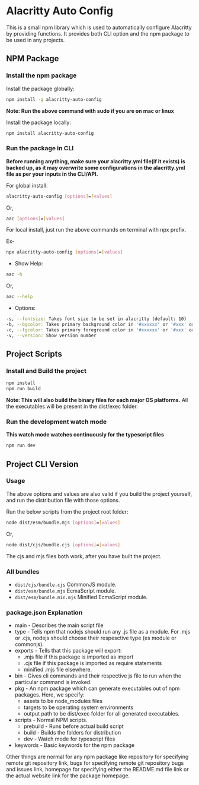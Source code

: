# Alacritty Auto Config

This is a small npm library which is used to automatically configure Alacritty by providing functions. It provides both CLI option and the npm package to be used in any projects.

## NPM Package

### Install the npm package

Install the package globally:
```sh
npm install -g alacritty-auto-config
```
**Note: Run the above command with sudo if you are on mac or linux**

Install the package locally:
```sh
npm install alacritty-auto-config
```

### Run the package in CLI

**Before running anything, make sure your alacritty.yml file(if it exists) is backed up, as it may overwrite some configurations in the alacritty.yml file as per your inputs in the CLI/API.**

For global install:
```sh
alacritty-auto-config [options]=[values]
```

Or, 
```sh
aac [options]=[values]
```

For local install, just run the above commands on terminal with npx prefix. 

Ex-
```sh
npx alacritty-auto-config [options]=[values]
```

* Show Help:

```sh
aac -h
```

Or,

```sh
aac --help
```

* Options:

```sh
-s, --fontsize: Takes font size to be set in alacritty (default: 10)
-b, --bgcolor: Takes primary background color in '#xxxxxx' or '#xxx' or '0xfff' or '0xffffff' format (default='#333333')
-c, --fgcolor: Takes primary foreground color in '#xxxxxx' or '#xxx' or '0xfff' or '0xffffff' format (default='#ffffff')
-v, --version: Show version number
```

## Project Scripts

### Install and Build the project

```sh
npm install
npm run build
```

**Note: This will also build the binary files for each major OS platforms.** All the executables will be present in the dist/exec folder.

### Run the development watch mode

**This watch mode watches continuously for the typescript files**

```sh
npm run dev
```

## Project CLI Version

### Usage

The above options and values are also valid if you build the project yourself, and run the distribution file with those options.

Run the below scripts from the project root folder:
```sh
node dist/esm/bundle.mjs [options]=[values]
```
Or,
```sh
node dist/cjs/bundle.cjs [options]=[values]
```

The cjs and mjs files both work, after you have built the project.

### All bundles

- `dist/cjs/bundle.cjs` CommonJS module.
- `dist/esm/bundle.mjs` EcmaScript module.
- `dist/esm/bundle.min.mjs` Minified EcmaScript module.
<!-- - `dist/cjs-compat/index.js` CommonJS module, transpiled for older browsers. -->
<!-- - `dist/bundle.esm-compact.mjs` EcmaScript module, transpiled for older browsers. -->
<!-- - `dist/bundle.iife.min.js` Minified plain JS. -->
<!-- - `dist/bundle.iife-compact.js` As above, but transpiled for older browsers. -->

### package.json Explanation

* main - Describes the main script file
* type - Tells npm that nodejs should run any .js file as a module. For .mjs or .cjs, nodejs should choose their respesctive type (es module or commonjs). 
* exports - Tells that this package will export:
    * .mjs file if this package is imported as import
    * .cjs file if this package is imported as require statements
    * minified .mjs file elsewhere.
* bin - Gives cli commands and their respective js file to run when the particular command is invoked.
* pkg - An npm package which can generate executables out of npm packages. Here, we specify:
    * assets to be node_modules files
    * targets to be operating system environments
    * output path to be dist/exec folder for all generated executables.
* scripts - Normal NPM scripts.
    * prebuild - Runs before actual build script
    * build - Builds the folders for distribution
    * dev - Watch mode for typescript files
* keywords - Basic keywords for the npm package

Other things are normal for any npm package like repository for specifying remote git repository link, bugs for specifying remote git repository bugs and issues link, homepage for specifying either the README.md file link or the actual website link for the package homepage.
